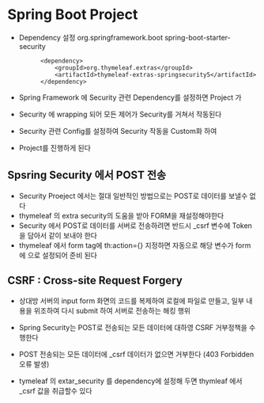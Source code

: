 # Spring Boot Project
        
* Dependency 설정
      	    <dependency>
    			<groupId>org.springframework.boot</groupId>
        		<artifactId>spring-boot-starter-security</artifactId>
     		</dependency>
        
       
            <dependency>
                <groupId>org.thymeleaf.extras</groupId>
                <artifactId>thymeleaf-extras-springsecurity5</artifactId>
            </dependency>

* Spring Framework 에 Security 관련 Dependency를 설정하면 Project 가
* Security 에 wrapping 되어 모든 제어가 Security를 거쳐서 작동된다
* Security 관련 Config를 설정하여 Security 작동을 Custom화 하여
* Project를 진행하게 된다

## Spsring Security 에서 POST 전송
* Security Proeject 에서는 절대 일반적인 방법으로는 POST로 데이터를 보낼수 없다
* thymeleaf 의 extra security의 도움을 받아 FORM을 재설정해야한다
* Security 에서 POST로 데이터를 서버로 전송하려면 
반드시 _csrf 변수에 Token을 담아서 같이 보내야 한다
* thymeleaf 에서 form tag에 th:action={} 지정하면 자동으로 해당 변수가
form에 <input type=hidden>으로 설정되어 준비 된다

## CSRF : Cross-site Request Forgery
* 상대방 서버의 input form 화면의 코드를 복제하여 로컬에 파일로 만들고,
    일부 내용을 위조하여 다시 submit 하여 서버로 전송하는 해킹 행위

* Spring Security는 POST로 전송되는 모든 데이터에 대하영 CSRF 거부정책을 수행한다
* POST 전송되는 모든 데이터에 _csrf 데이터가 없으면 거부한다 (403 Forbidden 오류 발생)
* tymeleaf 의 extar_security 를 dependency에 설정해 두면
	thymleaf 에서 _csrf 값을 취급할수 있다

  

    